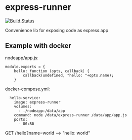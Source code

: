 # express-runner

[![Build Status](http://circleci-badges-max.herokuapp.com/img/asalonen/express-runner?token=f559b2ca9774d178275dc178d5012fc3e1333a77)](https://circleci.com/gh/asalonen/express-runner)

Convenience lib for exposing code as express app

## Example with docker

nodeapp/app.js:

```
module.exports = {
    hello: function (opts, callback) {
        callback(undefined, "hello: "+opts.name);
    }
```

docker-compose.yml:

```
  hello-service:
    image: express-runner
    volumes:
      - ./nodeapp:/data/app
    command: node /data/express-runner /data/app/app.js
    ports:
      - 80:80
```

GET /hello?name=world --> "hello: world"

